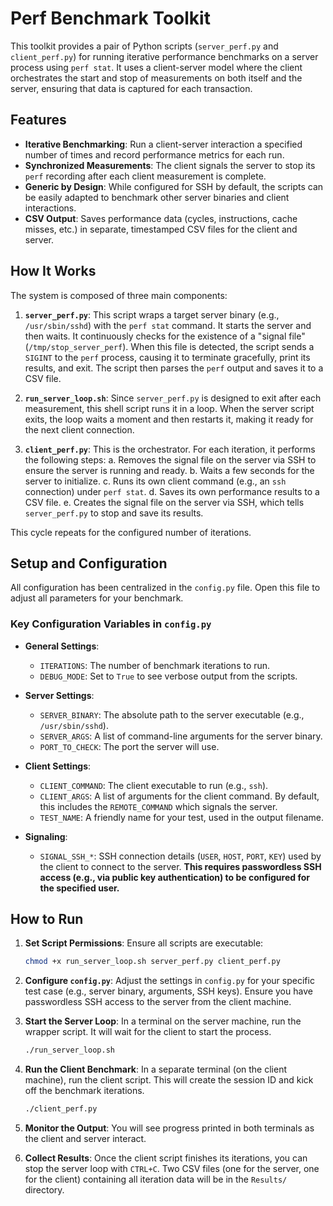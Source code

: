 # Perf Benchmark Toolkit

This toolkit provides a pair of Python scripts (`server_perf.py` and `client_perf.py`) for running iterative performance benchmarks on a server process using `perf stat`. It uses a client-server model where the client orchestrates the start and stop of measurements on both itself and the server, ensuring that data is captured for each transaction.

## Features

- **Iterative Benchmarking**: Run a client-server interaction a specified number of times and record performance metrics for each run.
- **Synchronized Measurements**: The client signals the server to stop its `perf` recording after each client measurement is complete.
- **Generic by Design**: While configured for SSH by default, the scripts can be easily adapted to benchmark other server binaries and client interactions.
- **CSV Output**: Saves performance data (cycles, instructions, cache misses, etc.) in separate, timestamped CSV files for the client and server.

## How It Works

The system is composed of three main components:

1.  **`server_perf.py`**: This script wraps a target server binary (e.g., `/usr/sbin/sshd`) with the `perf stat` command. It starts the server and then waits. It continuously checks for the existence of a "signal file" (`/tmp/stop_server_perf`). When this file is detected, the script sends a `SIGINT` to the `perf` process, causing it to terminate gracefully, print its results, and exit. The script then parses the `perf` output and saves it to a CSV file.

2.  **`run_server_loop.sh`**: Since `server_perf.py` is designed to exit after each measurement, this shell script runs it in a loop. When the server script exits, the loop waits a moment and then restarts it, making it ready for the next client connection.

3.  **`client_perf.py`**: This is the orchestrator. For each iteration, it performs the following steps:
    a. Removes the signal file on the server via SSH to ensure the server is running and ready.
    b. Waits a few seconds for the server to initialize.
    c. Runs its own client command (e.g., an `ssh` connection) under `perf stat`.
    d. Saves its own performance results to a CSV file.
    e. Creates the signal file on the server via SSH, which tells `server_perf.py` to stop and save its results.

This cycle repeats for the configured number of iterations.

## Setup and Configuration

All configuration has been centralized in the `config.py` file. Open this file to adjust all parameters for your benchmark.

### Key Configuration Variables in `config.py`

- **General Settings**:
  - `ITERATIONS`: The number of benchmark iterations to run.
  - `DEBUG_MODE`: Set to `True` to see verbose output from the scripts.

- **Server Settings**:
  - `SERVER_BINARY`: The absolute path to the server executable (e.g., `/usr/sbin/sshd`).
  - `SERVER_ARGS`: A list of command-line arguments for the server binary.
  - `PORT_TO_CHECK`: The port the server will use.

- **Client Settings**:
  - `CLIENT_COMMAND`: The client executable to run (e.g., `ssh`).
  - `CLIENT_ARGS`: A list of arguments for the client command. By default, this includes the `REMOTE_COMMAND` which signals the server.
  - `TEST_NAME`: A friendly name for your test, used in the output filename.

- **Signaling**:
  - `SIGNAL_SSH_*`: SSH connection details (`USER`, `HOST`, `PORT`, `KEY`) used by the client to connect to the server. **This requires passwordless SSH access (e.g., via public key authentication) to be configured for the specified user.**

## How to Run

1.  **Set Script Permissions**: Ensure all scripts are executable:
    ```bash
    chmod +x run_server_loop.sh server_perf.py client_perf.py
    ```

2.  **Configure `config.py`**: Adjust the settings in `config.py` for your specific test case (e.g., server binary, arguments, SSH keys). Ensure you have passwordless SSH access to the server from the client machine.

3.  **Start the Server Loop**: In a terminal on the server machine, run the wrapper script. It will wait for the client to start the process.
    ```bash
    ./run_server_loop.sh
    ```

4.  **Run the Client Benchmark**: In a separate terminal (on the client machine), run the client script. This will create the session ID and kick off the benchmark iterations.
    ```bash
    ./client_perf.py
    ```

5.  **Monitor the Output**: You will see progress printed in both terminals as the client and server interact.

6.  **Collect Results**: Once the client script finishes its iterations, you can stop the server loop with `CTRL+C`. Two CSV files (one for the server, one for the client) containing all iteration data will be in the `Results/` directory.
